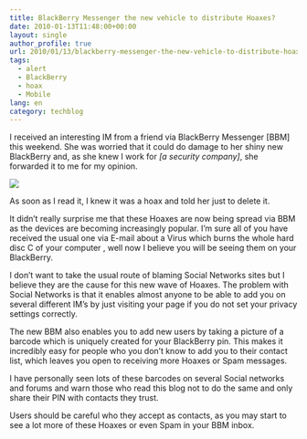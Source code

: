 ```yaml
---
title: BlackBerry Messenger the new vehicle to distribute Hoaxes?
date: 2010-01-13T11:48:00+00:00
layout: single
author_profile: true
url: 2010/01/13/blackberry-messenger-the-new-vehicle-to-distribute-hoaxes/
tags:
  - alert
  - BlackBerry
  - hoax
  - Mobile
lang: en
category: techblog
---
```

I received an interesting IM from a friend via BlackBerry Messenger [BBM] this weekend. She was worried that it could do damage to her shiny new BlackBerry and, as she knew I work for _[a security company]_, she forwarded it to me for my opinion.

[![](http://2.bp.blogspot.com/_vaUVXcmC3OI/S02rk1k3ZoI/AAAAAAAAAoc/TSDtBb2fpxQ/s640/120110ogd.JPG)](http://2.bp.blogspot.com/_vaUVXcmC3OI/S02rk1k3ZoI/AAAAAAAAAoc/TSDtBb2fpxQ/s1600-h/120110ogd.JPG)

As soon as I read it, I knew it was a hoax and told her just to delete it.

It didn’t really surprise me that these Hoaxes are now being spread via BBM as the devices are becoming increasingly popular. I’m sure all of you have received the usual one via E-mail about a Virus which burns the whole hard disc C of your computer , well now I believe you will be seeing them on your BlackBerry.

I don’t want to take the usual route of blaming Social Networks sites but I believe they are the cause for this new wave of Hoaxes. The problem with Social Networks is that it enables almost anyone to be able to add you on several different IM’s by just visiting your page if you do not set your privacy settings correctly.

The new BBM also enables you to add new users by taking a picture of a barcode which is uniquely created for your BlackBerry pin. This makes it incredibly easy for people who you don’t know to add you to their contact list, which leaves you open to receiving more Hoaxes or Spam messages.

I have personally seen lots of these barcodes on several Social networks and forums and warn those who read this blog not to do the same and only share their PIN with contacts they trust.

Users should be careful who they accept as contacts, as you may start to see a lot more of these Hoaxes or even Spam in your BBM inbox.